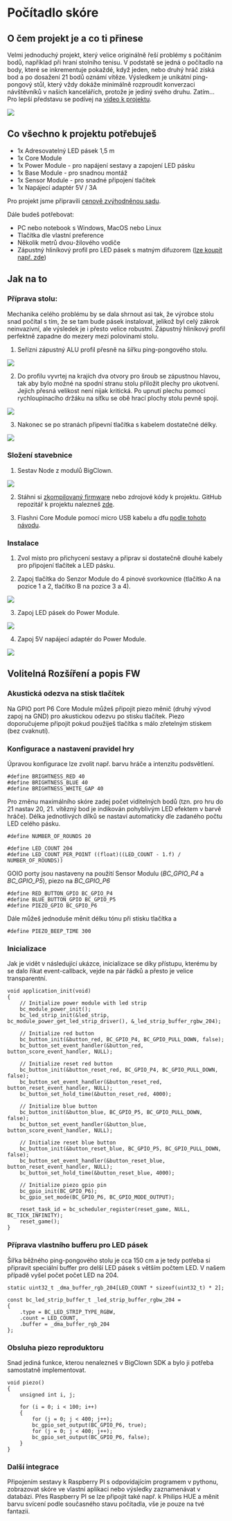 # Počítadlo skóre

## O čem projekt je a co ti přinese

Velmi jednoduchý projekt, který velice originálně řeší problémy s počítáním bodů, například při hraní stolního tenisu.
V podstatě se jedná o počítadlo na body, které se inkrementuje pokaždé, když jeden, nebo druhý hráč získá bod a po dosažení 21 bodů oznámí vítěze.
Výsledkem je unikátní ping-pongový stůl, který vždy dokáže minimálně rozproudit konverzaci návštěvníků v našich kancelářích, protože je jediný svého druhu.
Zatím...
Pro lepší představu se podívej na [video k projektu](https://youtu.be/otJfNo_x1-Q).

 ![](table-1.jpg)


## Co všechno k projektu potřebuješ

* 1x Adresovatelný LED pásek 1,5 m
* 1x Core Module
* 1x Power Module - pro napájení sestavy a zapojení LED pásku
* 1x Base Module - pro snadnou montáž
* 1x Sensor Module - pro snadné připojení tlačítek
* 1x Napájecí adaptér 5V / 3A

Pro projekt jsme připravili [cenově zvýhodněnou sadu](https://obchod.bigclown.cz/products/score-keeper-set).

Dále budeš potřebovat:

* PC nebo notebook s Windows, MacOS nebo Linux
* Tlačítka dle vlastní preference
* Několik metrů dvou-žilového vodiče
* Zápustný hliníkový profil pro LED pásek s matným difuzorem ([lze koupit např. zde](https://www.ledline.cz/profily-pro-led-pasky/alu-profil-zapustny-174-x-8mm/alu-profil-zapustny-174x8-delka-2m-krytka-mat.html))


## Jak na to

### Příprava stolu:

Mechanika celého problému by se dala shrnout asi tak, že výrobce stolu snad počítal s tím, že se tam bude pásek instalovat, jelikož byl celý zákrok neinvazivní, ale výsledek je i přesto velice robustní.
Zápustný hliníkový profil perfektně zapadne do mezery mezi polovinami stolu.

 1. Seřízni zápustný ALU profil přesně na šířku ping-pongového stolu.

 ![](table-al-tube.jpg)

 2. Do profilu vyvrtej na krajích dva otvory pro šroub se zápustnou hlavou, tak aby bylo možné na spodní stranu stolu přiložit plechy pro ukotvení. Jejich přesná velikost není nijak kritická. Po upnutí plechu pomocí rychloupínacího držáku na síťku se obě hrací plochy stolu pevně spojí.

 ![](table-bottom.jpg)

 3. Nakonec se po stranách připevní tlačítka s kabelem dostatečné délky.

 ![](table-button.jpg)

### Složení stavebnice
 1. Sestav Node z modulů BigClown.

 ![](node-2.jpg)

2. Stáhni si [zkompilovaný firmware](https://github.com/bigclownlabs/bcp-ping-pong-table/releases/latest)
 nebo zdrojové kódy k projektu. GitHub repozitář k projektu nalezneš [zde](https://github.com/bigclownlabs/bcp-ping-pong-table).

3. Flashni Core Module pomocí micro USB kabelu a dfu [podle tohoto návodu](https://doc.bigclown.cz/core-module-flashing.html#nahrávání-programu-přes-usb-dfu-bootloader).

### Instalace
 1. Zvol místo pro přichycení sestavy a připrav si dostatečně dlouhé kabely pro připojení tlačítek a LED pásku.

 2. Zapoj tlačítka do Senzor Module do 4 pinové svorkovnice (tlačítko A na pozice 1 a 2, tlačítko B na pozice 3 a 4).

 ![](node-buttons.jpg)

 3. Zapoj LED pásek do Power Module.

 ![](node-led-strip.jpg)

 4. Zapoj 5V napájecí adaptér do Power Module.

 ![](table-node.jpg)


## Volitelná Rozšíření a popis FW

### Akustická odezva na stisk tlačítek
Na GPIO port P6 Core Module můžeš připojit piezo měnič (druhý vývod zapoj na GND) pro akustickou odezvu po stisku tlačítek. Piezo doporučujeme připojit pokud použiješ tlačítka s málo zřetelným stiskem (bez cvaknutí).


### Konfigurace a nastavení pravidel hry
Úpravou konfigurace lze zvolit např. barvu hráče a intenzitu podsvětlení.

```
#define BRIGHTNESS_RED 40
#define BRIGHTNESS_BLUE 40
#define BRIGHTNESS_WHITE_GAP 40
```


Pro změnu maximálního skóre zadej počet viditelných bodů (tzn. pro hru do 21 nastav 20, 21. vítězný bod je indikován pohyblivým LED efektem v barvě hráče).
Délka jednotlivých dílků se nastaví automaticky dle zadaného počtu LED celého pásku.

```
#define NUMBER_OF_ROUNDS 20

#define LED_COUNT 204
#define LED_COUNT_PER_POINT ((float)((LED_COUNT - 1.f) / NUMBER_OF_ROUNDS))
```


GOIO porty jsou nastaveny na použití Sensor Modulu (*BC_GPIO_P4* a *BC_GPIO_P5*), piezo na *BC_GPIO_P6*

```
#define RED_BUTTON_GPIO BC_GPIO_P4
#define BLUE_BUTTON_GPIO BC_GPIO_P5
#define PIEZO_GPIO BC_GPIO_P6
```


Dále můžeš jednoduše měnit délku tónu při stisku tlačítka a
```
#define PIEZO_BEEP_TIME 300
```


### Inicializace

Jak je vidět v následující ukázce, inicializace se díky přístupu, kterému by se dalo říkat event-callback, vejde na pár řádků a přesto je velice transparentní.

```
void application_init(void)
{
    // Initialize power module with led strip
    bc_module_power_init();
    bc_led_strip_init(&led_strip, bc_module_power_get_led_strip_driver(), &_led_strip_buffer_rgbw_204);

    // Initialize red button
    bc_button_init(&button_red, BC_GPIO_P4, BC_GPIO_PULL_DOWN, false);
    bc_button_set_event_handler(&button_red, button_score_event_handler, NULL);

    // Initialize reset red button
    bc_button_init(&button_reset_red, BC_GPIO_P4, BC_GPIO_PULL_DOWN, false);
    bc_button_set_event_handler(&button_reset_red, button_reset_event_handler, NULL);
    bc_button_set_hold_time(&button_reset_red, 4000);

    // Initialize blue button
    bc_button_init(&button_blue, BC_GPIO_P5, BC_GPIO_PULL_DOWN, false);
    bc_button_set_event_handler(&button_blue, button_score_event_handler, NULL);

    // Initialize reset blue button
    bc_button_init(&button_reset_blue, BC_GPIO_P5, BC_GPIO_PULL_DOWN, false);
    bc_button_set_event_handler(&button_reset_blue, button_reset_event_handler, NULL);
    bc_button_set_hold_time(&button_reset_blue, 4000);

    // Initialize piezo gpio pin
    bc_gpio_init(BC_GPIO_P6);
    bc_gpio_set_mode(BC_GPIO_P6, BC_GPIO_MODE_OUTPUT);

    reset_task_id = bc_scheduler_register(reset_game, NULL, BC_TICK_INFINITY);
    reset_game();
}
```

### Příprava vlastního bufferu pro LED pásek

Šířka běžného ping-pongového stolu je cca 150 cm a je tedy potřeba si připravit speciální buffer pro delší LED pásek s větším počtem LED. V našem případě vyšel počet počet LED na 204.

```
static uint32_t _dma_buffer_rgb_204[LED_COUNT * sizeof(uint32_t) * 2];

const bc_led_strip_buffer_t _led_strip_buffer_rgbw_204 =
{
    .type = BC_LED_STRIP_TYPE_RGBW,
    .count = LED_COUNT,
    .buffer = _dma_buffer_rgb_204
};
```

### Obsluha piezo reproduktoru

Snad jediná funkce, kterou nenalezneš v BigClown SDK a bylo ji potřeba samostatně implementovat.

```
void piezo()
{
    unsigned int i, j;

    for (i = 0; i < 100; i++)
    {
        for (j = 0; j < 400; j++);
        bc_gpio_set_output(BC_GPIO_P6, true);
        for (j = 0; j < 400; j++);
        bc_gpio_set_output(BC_GPIO_P6, false);
    }
}
```

### Další integrace
Připojením sestavy k Raspberry PI s odpovídajícím programem v pythonu, zobrazovat skóre ve vlastní aplikaci nebo výsledky zaznamenávat v databázi. Přes Raspberry PI se lze připojit také např. k Philips HUE a měnit barvu svícení podle současného stavu počítadla, vše je pouze na tvé fantazii.
